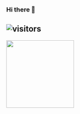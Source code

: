 ### Hi there 👋

<!--
**ElBrewster/ElBrewster** is a ✨ _special_ ✨ repository because its `README.md` (this file) appears on your GitHub profile.

Here are some ideas to get you started:

- 🔭 I’m currently working on ...
- 🌱 I’m currently learning ...
- 👯 I’m looking to collaborate on ...
- 🤔 I’m looking for help with ...
- 💬 Ask me about ...
- 📫 How to reach me: ...
- 😄 Pronouns: ...
- ⚡ Fun fact: ...
-->

 ![visitors](https://visitor-badge.glitch.me/badge?page_id=${ElBrewster}.${https://github.com/ElBrewster/ElBrewster})
 ------
<img height="180em" src="https://github-readme-stats.vercel.app/api?username=ElBrewster&show_icons=true&hide_border=true&&count_private=true&include_all_commits=true" />

<img height="10em" src="https://www.codewars.com/users/mELlowyyELlow/badges/micro" />
